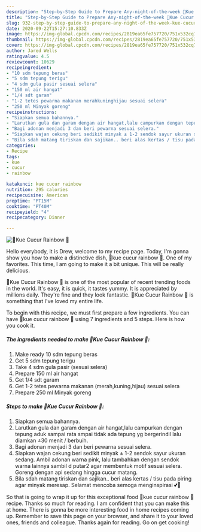 ```yaml
---
description: "Step-by-Step Guide to Prepare Any-night-of-the-week 🌈Kue Cucur Rainbow 🌈"
title: "Step-by-Step Guide to Prepare Any-night-of-the-week 🌈Kue Cucur Rainbow 🌈"
slug: 932-step-by-step-guide-to-prepare-any-night-of-the-week-kue-cucur-rainbow
date: 2020-09-22T15:27:10.833Z
image: https://img-global.cpcdn.com/recipes/2819ea65fe757720/751x532cq70/🌈kue-cucur-rainbow-🌈-foto-resep-utama.jpg
thumbnail: https://img-global.cpcdn.com/recipes/2819ea65fe757720/751x532cq70/🌈kue-cucur-rainbow-🌈-foto-resep-utama.jpg
cover: https://img-global.cpcdn.com/recipes/2819ea65fe757720/751x532cq70/🌈kue-cucur-rainbow-🌈-foto-resep-utama.jpg
author: Jared Wells
ratingvalue: 4.5
reviewcount: 10629
recipeingredient:
- "10 sdm tepung beras"
- "5 sdm tepung terigu"
- "4 sdm gula pasir sesuai selera"
- "150 ml air hangat"
- "1/4 sdt garam"
- "1-2 tetes pewarna makanan merahkuninghijau sesuai selera"
- "250 ml Minyak goreng"
recipeinstructions:
- "Siapkan semua bahannya."
- "Larutkan gula dan garam dengan air hangat,lalu campurkan dengan tepung aduk sampai rata smpai tidak ada tepung yg bergerindil lalu diamkan ±30 menit / berbuih."
- "Bagi adonan menjadi 3 dan beri pewarna sesuai selera."
- "Siapkan wajan cekung beri sedikit minyak ± 1-2 sendok sayur ukuran sedang. Ambil adonan warna pink, lalu tambahkan dengan sendok warna lainnya sambil d putar2 agar membentuk motif sesuai selera. Goreng dengan api sedang hingga cucur matang."
- "Bila sdah matang tiriskan dan sajikan.. beri alas kertas / tisu pada piring agar minyak meresap. Selamat mencoba semoga menginspirasi 💕🌺"
categories:
- Recipe
tags:
- kue
- cucur
- rainbow

katakunci: kue cucur rainbow 
nutrition: 295 calories
recipecuisine: American
preptime: "PT15M"
cooktime: "PT40M"
recipeyield: "4"
recipecategory: Dinner

---
```



![🌈Kue Cucur Rainbow 🌈](https://img-global.cpcdn.com/recipes/2819ea65fe757720/751x532cq70/🌈kue-cucur-rainbow-🌈-foto-resep-utama.jpg)

Hello everybody, it is Drew, welcome to my recipe page. Today, I'm gonna show you how to make a distinctive dish, 🌈kue cucur rainbow 🌈. One of my favorites. This time, I am going to make it a bit unique. This will be really delicious.



🌈Kue Cucur Rainbow 🌈 is one of the most popular of recent trending foods in the world. It's easy, it is quick, it tastes yummy. It is appreciated by millions daily. They're fine and they look fantastic. 🌈Kue Cucur Rainbow 🌈 is something that I've loved my entire life.


To begin with this recipe, we must first prepare a few ingredients. You can have 🌈kue cucur rainbow 🌈 using 7 ingredients and 5 steps. Here is how you cook it.

<!--inarticleads1-->

##### The ingredients needed to make 🌈Kue Cucur Rainbow 🌈:

1. Make ready 10 sdm tepung beras
1. Get 5 sdm tepung terigu
1. Take 4 sdm gula pasir (sesuai selera)
1. Prepare 150 ml air hangat
1. Get 1/4 sdt garam
1. Get 1-2 tetes pewarna makanan (merah,kuning,hijau) sesuai selera
1. Prepare 250 ml Minyak goreng




<!--inarticleads2-->

##### Steps to make 🌈Kue Cucur Rainbow 🌈:

1. Siapkan semua bahannya.
1. Larutkan gula dan garam dengan air hangat,lalu campurkan dengan tepung aduk sampai rata smpai tidak ada tepung yg bergerindil lalu diamkan ±30 menit / berbuih.
1. Bagi adonan menjadi 3 dan beri pewarna sesuai selera.
1. Siapkan wajan cekung beri sedikit minyak ± 1-2 sendok sayur ukuran sedang. Ambil adonan warna pink, lalu tambahkan dengan sendok warna lainnya sambil d putar2 agar membentuk motif sesuai selera. Goreng dengan api sedang hingga cucur matang.
1. Bila sdah matang tiriskan dan sajikan.. beri alas kertas / tisu pada piring agar minyak meresap. Selamat mencoba semoga menginspirasi 💕🌺




So that is going to wrap it up for this exceptional food 🌈kue cucur rainbow 🌈 recipe. Thanks so much for reading. I am confident that you can make this at home. There is gonna be more interesting food in home recipes coming up. Remember to save this page on your browser, and share it to your loved ones, friends and colleague. Thanks again for reading. Go on get cooking!
